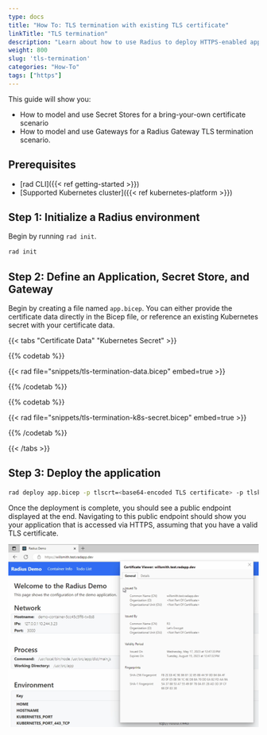 ```yaml
---
type: docs
title: "How To: TLS termination with existing TLS certificate"
linkTitle: "TLS termination"
description: "Learn about how to use Radius to deploy HTTPS-enabled application with a TLS certificate" 
weight: 800
slug: 'tls-termination'
categories: "How-To"
tags: ["https"]
---
```


This guide will show you:

- How to model and use Secret Stores for a bring-your-own certificate scenario
- How to model and use Gateways for a Radius Gateway TLS termination scenario.

## Prerequisites

- [rad CLI]({{< ref getting-started >}})
- [Supported Kubernetes cluster]({{< ref kubernetes-platform >}})

## Step 1: Initialize a Radius environment

Begin by running `rad init`.

```sh
rad init
```

## Step 2: Define an Application, Secret Store, and Gateway

Begin by creating a file named `app.bicep`. You can either provide the certificate data directly in the Bicep file, or reference an existing Kubernetes secret with your certificate data.

{{< tabs "Certificate Data" "Kubernetes Secret" >}}

{{% codetab %}}

{{< rad file="snippets/tls-termination-data.bicep" embed=true >}}

{{% /codetab %}}

{{% codetab %}}

{{< rad file="snippets/tls-termination-k8s-secret.bicep" embed=true >}}

{{% /codetab %}}

{{< /tabs >}}

## Step 3: Deploy the application

```sh
rad deploy app.bicep -p tlscrt=<base64-encoded TLS certificate> -p tlskey=<base64-encoded TLS certificate private key>
```

Once the deployment is complete, you should see a public endpoint displayed at the end. Navigating to this public endpoint should show you your application that is accessed via HTTPS, assuming that you have a valid TLS certificate.

<img src="https-app.png" alt="View TLS certificate" width=700 />
